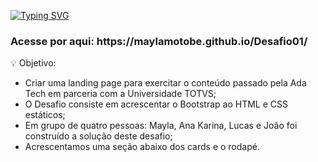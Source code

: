 [![Typing SVG](https://readme-typing-svg.herokuapp.com/?color=BA67C8&size=35&center=true&vCenter=true&width=1000&lines=Desafio+01+-+Start+Tech+-+Loja+Maria)](https://git.io/typing-svg)
 
 <h3>Acesse por aqui: https://maylamotobe.github.io/Desafio01/</h3>


 💡 Objetivo: 
   - Criar uma landing page para exercitar o conteúdo passado pela Ada Tech em parceria com a Universidade TOTVS;
   - O Desafio consiste em acrescentar o Bootstrap ao HTML e CSS estáticos;
   - Em grupo de quatro pessoas: Mayla, Ana Karina, Lucas e João foi construído a solução deste desafio;
   - Acrescentamos uma seção abaixo dos cards e o rodapé. 

